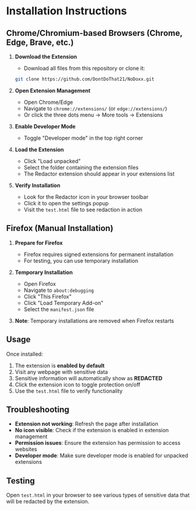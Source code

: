 # Installation Instructions

## Chrome/Chromium-based Browsers (Chrome, Edge, Brave, etc.)

1. **Download the Extension**
   - Download all files from this repository or clone it:
   ```bash
   git clone https://github.com/DontDoThat21/NoDoxx.git
   ```

2. **Open Extension Management**
   - Open Chrome/Edge
   - Navigate to `chrome://extensions/` (or `edge://extensions/`)
   - Or click the three dots menu → More tools → Extensions

3. **Enable Developer Mode**
   - Toggle "Developer mode" in the top right corner

4. **Load the Extension**
   - Click "Load unpacked"
   - Select the folder containing the extension files
   - The Redactor extension should appear in your extensions list

5. **Verify Installation**
   - Look for the Redactor icon in your browser toolbar
   - Click it to open the settings popup
   - Visit the `test.html` file to see redaction in action

## Firefox (Manual Installation)

1. **Prepare for Firefox**
   - Firefox requires signed extensions for permanent installation
   - For testing, you can use temporary installation

2. **Temporary Installation**
   - Open Firefox
   - Navigate to `about:debugging`
   - Click "This Firefox"
   - Click "Load Temporary Add-on"
   - Select the `manifest.json` file

3. **Note**: Temporary installations are removed when Firefox restarts

## Usage

Once installed:
1. The extension is **enabled by default**
2. Visit any webpage with sensitive data
3. Sensitive information will automatically show as **REDACTED**
4. Click the extension icon to toggle protection on/off
5. Use the `test.html` file to verify functionality

## Troubleshooting

- **Extension not working**: Refresh the page after installation
- **No icon visible**: Check if the extension is enabled in extension management
- **Permission issues**: Ensure the extension has permission to access websites
- **Developer mode**: Make sure developer mode is enabled for unpacked extensions

## Testing

Open `test.html` in your browser to see various types of sensitive data that will be redacted by the extension.